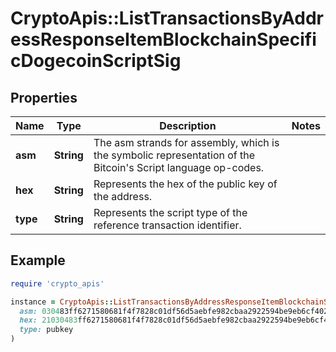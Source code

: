 # CryptoApis::ListTransactionsByAddressResponseItemBlockchainSpecificDogecoinScriptSig

## Properties

| Name | Type | Description | Notes |
| ---- | ---- | ----------- | ----- |
| **asm** | **String** | The asm strands for assembly, which is the symbolic representation of the Bitcoin&#39;s Script language op-codes. |  |
| **hex** | **String** | Represents the hex of the public key of the address. |  |
| **type** | **String** | Represents the script type of the reference transaction identifier. |  |

## Example

```ruby
require 'crypto_apis'

instance = CryptoApis::ListTransactionsByAddressResponseItemBlockchainSpecificDogecoinScriptSig.new(
  asm: 030483ff6271580681f4f7828c01df56d5aebfe982cbaa2922594be9eb6cf40206 OP_CHECKSIG,
  hex: 21030483ff6271580681f4f7828c01df56d5aebfe982cbaa2922594be9eb6cf40206ac,
  type: pubkey
)
```

